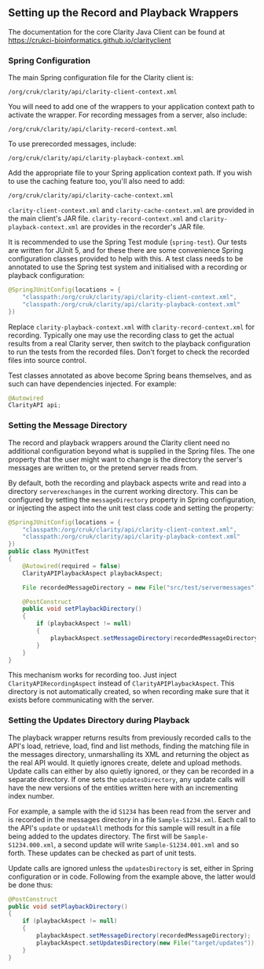 ## Setting up the Record and Playback Wrappers

The documentation for the core Clarity Java Client can be found at
https://crukci-bioinformatics.github.io/clarityclient

### Spring Configuration

The main Spring configuration file for the Clarity client is:

```
/org/cruk/clarity/api/clarity-client-context.xml
```

You will need to add one of the wrappers to your application context path
to activate the wrapper. For recording messages from a server, also include:

```
/org/cruk/clarity/api/clarity-record-context.xml
```

To use prerecorded messages, include:

```
/org/cruk/clarity/api/clarity-playback-context.xml
```

Add the appropriate file to your Spring application context path. If you
wish to use the caching feature too, you'll also need to add:

```
/org/cruk/clarity/api/clarity-cache-context.xml
```

`clarity-client-context.xml` and `clarity-cache-context.xml`
are provided in the main client's JAR file.
`clarity-record-context.xml` and `clarity-playback-context.xml` are
provides in the recorder's JAR file.

It is recommended to use the Spring Test module (`spring-test`). Our tests
are written for JUnit 5, and for these there are some convenience Spring
configuration classes provided to help with this. A test class needs to be annotated
to use the Spring test system and initialised with a recording or playback configuration:

```Java
@SpringJUnitConfig(locations = {
    "classpath:/org/cruk/clarity/api/clarity-client-context.xml",
    "classpath:/org/cruk/clarity/api/clarity-playback-context.xml"
})
```

Replace `clarity-playback-context.xml` with `clarity-record-context.xml`
for recording. Typically one may use the recording class to get the actual results from
a real Clarity server, then switch to the playback configuration to run the tests
from the recorded files. Don't forget to check the recorded files into source control.

Test classes annotated as above become Spring beans themselves, and as such can
have dependencies injected. For example:

```Java
@Autowired
ClarityAPI api;
```

### Setting the Message Directory

The record and playback wrappers around the Clarity client need no additional
configuration beyond what is supplied in the Spring files. The one property that
the user might want to change is the directory the server's messages are written
to, or the pretend server reads from.

By default, both the recording and playback aspects write and read into a
directory `serverexchanges` in the current working directory. This can be
configured by setting the `messageDirectory` property in Spring configuration,
or injecting the aspect into the unit test class code and setting the property:

```Java
@SpringJUnitConfig(locations = {
    "classpath:/org/cruk/clarity/api/clarity-client-context.xml",
    "classpath:/org/cruk/clarity/api/clarity-playback-context.xml"
})
public class MyUnitTest
{
    @Autowired(required = false)
    ClarityAPIPlaybackAspect playbackAspect;

    File recordedMessageDirectory = new File("src/test/servermessages");

    @PostConstruct
    public void setPlaybackDirectory()
    {
        if (playbackAspect != null)
        {
            playbackAspect.setMessageDirectory(recordedMessageDirectory);
        }
    }
}
```

This mechanism works for recording too. Just inject `ClarityAPIRecordingAspect`
instead of `ClarityAPIPlaybackAspect`. This directory is not automatically created,
so when recording make sure that it exists before communicating with the server.

### Setting the Updates Directory during Playback

The playback wrapper returns results from previously recorded calls to
the API's load, retrieve, load, find and list methods, finding the matching
file in the messages directory, unmarshalling its XML and returning the object
as the real API would. It quietly ignores create, delete and upload methods.
Update calls can either by also quietly ignored, or they can be recorded
in a separate directory. If one sets the `updatesDirectory`, any update calls
will have the new versions of the entities written here with an incrementing
index number.

For example, a sample with the id `S1234` has been read from the server
and is recorded in the messages directory in a file `Sample-S1234.xml`.
Each call to the API's `update` or `updateAll` methods for this sample will
result in a file being added to the updates directory. The first will be
`Sample-S1234.000.xml`, a second update will write `Sample-S1234.001.xml`
and so forth. These updates can be checked as part of unit tests.

Update calls are ignored unless the `updatesDirectory` is set, either in
Spring configuration or in code. Following from the example above, the latter
would be done thus:

```Java
@PostConstruct
public void setPlaybackDirectory()
{
    if (playbackAspect != null)
    {
        playbackAspect.setMessageDirectory(recordedMessageDirectory);
        playbackAspect.setUpdatesDirectory(new File("target/updates"));
    }
}
```
